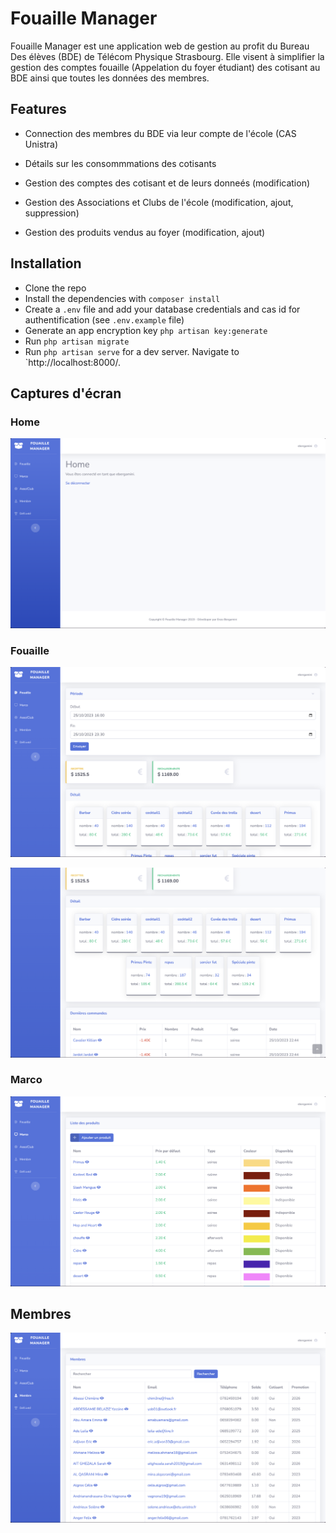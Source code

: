 # Fouaille Manager

Fouaille Manager est une application web de gestion au profit du Bureau Des élèves (BDE) de Télécom Physique Strasbourg. Elle visent à simplifier la gestion des comptes fouaille (Appelation du foyer étudiant) des cotisant au BDE ainsi que toutes les données des membres.

## Features

- Connection des membres du BDE via leur compte de l'école (CAS Unistra)

- Détails sur les consommmations des cotisants
- Gestion des comptes des cotisant et de leurs donneés (modification)
- Gestion des Associations et Clubs de l'école (modification, ajout, suppression)
- Gestion des produits vendus au foyer (modification, ajout)

## Installation

- Clone the repo 
- Install the dependencies with `composer install`
- Create a `.env` file and add your database credentials and cas id for authentification (see `.env.example` file)
- Generate an app encryption key `php artisan key:generate`
- Run `php artisan migrate`
- Run `php artisan serve` for a dev server. Navigate to `http://localhost:8000/.

## Captures d'écran

### Home

![home](images/home.png)

### Fouaille

![fouaille1](images/fouaille1.png)

![fouaille1](images/fouaille2.png)

### Marco

![marco](images/marco.png)

## Membres 

![marco](images/member.png)
